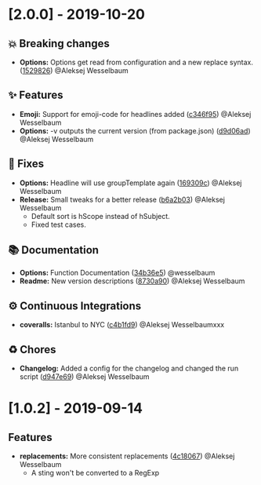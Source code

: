 # [2.0.0] - 2019-10-20 
## 💥 Breaking changes
* **Options:** Options get read from configuration and a new replace syntax. ([1529826](https://github.com/wesselbaum/conventional-git-log/commit/1529826)) @Aleksej Wesselbaum

## ✨ Features
* **Emoji:** Support for emoji-code for headlines added ([c346f95](https://github.com/wesselbaum/conventional-git-log/commit/c346f95)) @Aleksej Wesselbaum
* **Options:** -v outputs the current version (from package.json) ([d9d06ad](https://github.com/wesselbaum/conventional-git-log/commit/d9d06ad)) @Aleksej Wesselbaum
## 🐛 Fixes
* **Options:** Headline will use groupTemplate again ([169309c](https://github.com/wesselbaum/conventional-git-log/commit/169309c)) @Aleksej Wesselbaum
* **Release:** Small tweaks for a better release ([b6a2b03](https://github.com/wesselbaum/conventional-git-log/commit/b6a2b03)) @Aleksej Wesselbaum
  * Default sort is hScope instead of hSubject.
  * Fixed test cases.
## 📚 Documentation
* **Options:** Function Documentation ([34b36e5](https://github.com/wesselbaum/conventional-git-log/commit/34b36e5)) @wesselbaum
* **Readme:** New version descriptions ([8730a90](https://github.com/wesselbaum/conventional-git-log/commit/8730a90)) @Aleksej Wesselbaum
## ⚙️ Continuous Integrations
* **coveralls:** Istanbul to NYC ([c4b1fd9](https://github.com/wesselbaum/conventional-git-log/commit/c4b1fd9)) @Aleksej Wesselbaumxxx
## ♻️ Chores
* **Changelog:** Added a config for the changelog and changed the run script ([d947e69](https://github.com/wesselbaum/conventional-git-log/commit/d947e69)) @Aleksej Wesselbaum
# [1.0.2] - 2019-09-14 
## Features
* **replacements:** More consistent replacements ([4c18067](https://github.com/wesselbaum/conventional-git-log/commit/4c18067)) @Aleksej Wesselbaum
  * A sting won't be converted to a RegExp
